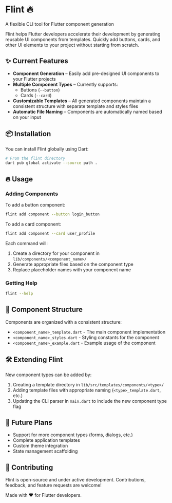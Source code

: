 # Flint 🔥

A flexible CLI tool for Flutter component generation

Flint helps Flutter developers accelerate their development by generating reusable UI components from templates. Quickly add buttons, cards, and other UI elements to your project without starting from scratch.

## ✨ Current Features

- **Component Generation** – Easily add pre-designed UI components to your Flutter projects
- **Multiple Component Types** – Currently supports:
  - Buttons (`--button`)
  - Cards (`--card`)
- **Customizable Templates** – All generated components maintain a consistent structure with separate template and styles files
- **Automatic File Naming** – Components are automatically named based on your input

## 📦 Installation

You can install Flint globally using Dart:

```bash
# From the flint directory
dart pub global activate --source path .
```

## 🔥 Usage

### Adding Components

To add a button component:

```bash
flint add component --button login_button
```

To add a card component:

```bash
flint add component --card user_profile
```

Each command will:
1. Create a directory for your component in `lib/components/<component_name>/`
2. Generate appropriate files based on the component type
3. Replace placeholder names with your component name

### Getting Help

```bash
flint --help
```

## 🧩 Component Structure

Components are organized with a consistent structure:

- `<component_name>_template.dart` - The main component implementation
- `<component_name>_styles.dart` - Styling constants for the component
- `<component_name>_example.dart` - Example usage of the component

## 🛠️ Extending Flint

New component types can be added by:
1. Creating a template directory in `lib/src/templates/components/<type>/`
2. Adding template files with appropriate naming (`<type>_template.dart`, etc.)
3. Updating the CLI parser in `main.dart` to include the new component type flag

## 🔮 Future Plans

- Support for more component types (forms, dialogs, etc.)
- Complete application templates
- Custom theme integration
- State management scaffolding

## 🤝 Contributing

Flint is open-source and under active development. Contributions, feedback, and feature requests are welcome!

Made with ❤️ for Flutter developers.